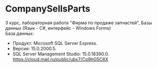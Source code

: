 # CompanySellsParts
3 курс, лабораторная работа "Фирма по продаже запчастей", Базы данных (Язык - С#, интерфейс - Windows Forms)  
База данных:  
- Продукт: Microsoft SQL Server Express. 
- Версия: 15.0.2000.5. 
- SQL Server Management Studio: 15.0.18390.0.  
https://cloud.mail.ru/public/ubx7/Cp9hG5C6X
